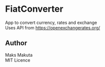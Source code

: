 # FiatConverter

 App to convert currency, rates and exchange  
 Uses API from https://openexchangerates.org/

## Author

 Maks Makuta  
 MIT Licence
